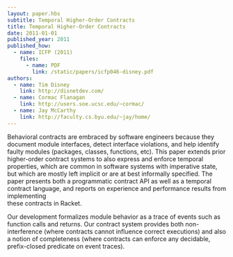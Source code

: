 ```yaml
---
layout: paper.hbs
subtitle: Temporal Higher-Order Contracts
title: Temporal Higher-Order Contracts
date: 2011-01-01
published_year: 2011
published_how:
  - name: ICFP (2011)
    files:
      - name: PDF
        link: /static/papers/icfp046-disney.pdf
authors:
  - name: Tim Disney
    link: http://disnetdev.com/
  - name: Cormac Flanagan
    link: http://users.soe.ucsc.edu/~cormac/
  - name: Jay McCarthy
    link: http://faculty.cs.byu.edu/~jay/home/
---
```


Behavioral contracts are embraced by software engineers
because they document module interfaces, detect interface violations,
and help identify faulty modules (packages, classes, functions, etc).
This paper extends prior higher-order contract systems
to also express and enforce temporal properties,
which are common in software systems with imperative state,
but which are mostly left implicit or are at best informally specified.
The paper presents both a programmatic contract API
as well as a temporal contract language,
and reports on experience and performance results from implementing  
these contracts in Racket.

Our development formalizes module behavior as a trace of events such as function calls and returns.
Our contract system provides both non-interference
(where contracts cannot influence correct executions)
and also a notion of completeness
(where contracts can enforce any decidable, prefix-closed predicate on event traces).

